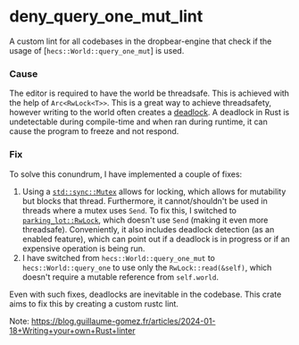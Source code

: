 # deny_query_one_mut_lint

A custom lint for all codebases in the dropbear-engine that check if the usage of [`hecs::World::query_one_mut`] 
is used. 

### Cause

The editor is required to have the world be threadsafe. This is achieved with the help of `Arc<RwLock<T>>`. 
This is a great way to achieve threadsafety, however writing to the world often creates a 
[deadlock](https://en.wikipedia.org/wiki/Deadlock_(computer_science)). A deadlock in Rust is undetectable during
compile-time and when ran during runtime, it can cause the program to freeze and not respond. 

### Fix

To solve this conundrum, I have implemented a couple of fixes:
1. Using a [`std::sync::Mutex`](https://doc.rust-lang.org/std/sync/struct.Mutex.html) allows for locking, which allows 
for mutability but blocks that thread. Furthermore, it cannot/shouldn't be used in threads where a mutex uses `Send`. 
To fix this, I switched to [`parking_lot::RwLock`](https://docs.rs/parking_lot/latest/parking_lot/type.RwLock.html), 
which doesn't use `Send` (making it even more threadsafe).
Conveniently, it also includes deadlock detection (as an enabled feature), which can point out if a deadlock is in progress or if an expensive
operation is being run. 
2. I have switched from `hecs::World::query_one_mut` to `hecs::World::query_one` to use only the `RwLock::read(&self)`,
which doesn't require a mutable reference from `self.world`. 

Even with such fixes, deadlocks are inevitable in the codebase. This crate aims to fix this by creating a custom rustc
lint. 

Note: https://blog.guillaume-gomez.fr/articles/2024-01-18+Writing+your+own+Rust+linter